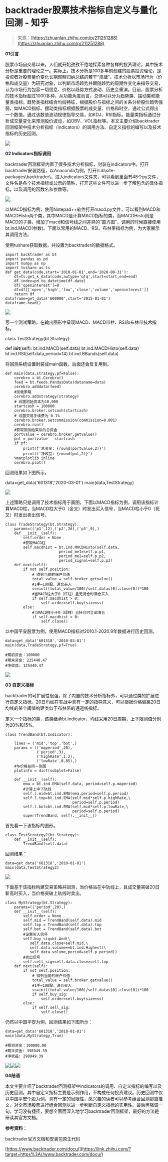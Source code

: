 <!--yml
category: 交易
date: 2023-09-17 20:10:35
-->

# backtrader股票技术指标自定义与量化回测 - 知乎

> 来源：[https://zhuanlan.zhihu.com/p/211251288](https://zhuanlan.zhihu.com/p/211251288)

**01引言**

股票市场自交易以来，人们就开始孜孜不倦地探索各种各样的投资理论，其中技术分析是重要的理论之一。实际上，技术分析是100多年前创建的股票投资理论，是投资者对股票量价变化长期观察归纳总结的若干“规律”。技术分析以市场行为（价格和成交量）为研究对象，以判断市场趋势并跟随趋势的周期性变化来指导交易，认为市场行为包容一切信息、价格以趋势方式波动、历史会重演。目前，股票分析的技术指标超过1000多种，从功能角度而言，总体可以分为趋势类、摆动类和能量类指标。趋势类指标结合均线特征，根据股价与指标之间的关系分析股价趋势强弱，如MACD指标。摆动类指标根据股票的成交量、价格和时空，通过公式得出一个数值，通过该数值波动规律指导交易，如KDJ、RSI指标。能量类指标通过分析成交量变化来预测股价波动，如OBV、VOL指标等。本文主要介绍backtrader回测框架中技术分析指标（indicators）的调用方法、自定义指标的编写以及技术指标的历史回测。

![](img/b81261a351eb8614e0bd060cf006453f.png)

**02 Indicators指标调用**

backtrader回测框架内置了很多技术分析指标，封装在indicators中。打开backtrader安装路径，以Anaconda为例，打开\Lib\site-packages\backtrader\，进入indicators文件夹，可以看到里面有48个py文件，文件名是各个技术指标或公示的简称，打开这些文件可以进一步了解包含的具体指标，以及调用的函数名和参数等。

![](img/943b632dc6cc6ac8dc6ee39fc9a6b5e8.png)

以MACD指标为例，使用Notepad++软件打开macd.py文件，可以看到MACD和MACDHisto两个类，其中MACD是计算MACD指标的类，而MACDHisto则是MACD的子类，增加了macd和信号线之间差异的“直方图”，调用的时候直接使用bt.ind.MACD(参数)。下面以常用的MACD、RSI、布林带指标为例，为大家展示其调用方法。

使用tushare获取数据，并设置为backtrader的数据格式。

```
import backtrader as bt
import pandas as pd
import numpy as np
import tushare as ts 
def get_data(code,start='2010-01-01',end='2020-08-31'):
    df=ts.get_k_data(code,autype='qfq',start=start,end=end)
    df.index=pd.to_datetime(df.date)
    df['openinterest']=0
    df=df[['open','high','low','close','volume','openinterest']]
    return df
dataframe=get_data('600000',start='2015-01-01')
dataframe.head()
```

![](img/fa1c228dd0eed2b2252da67938a69bfb.png)

写一个测试策略，在输出图形中呈现MACD、MACD带柱、RSI和布林带技术指标。

class TestStrategy(bt.Strategy):

def __init__(self):
bt.ind.MACD(self.data)
bt.ind.MACDHisto(self.data)
bt.ind.RSI(self.data,period=14)
bt.ind.BBands(self.data)

将回测系统设置封装成main函数，后面还会反复用到。

```
def main(data,strategy,pf=False):
    cerebro = bt.Cerebro()
    feed = bt.feeds.PandasData(dataname=data)
    cerebro.adddata(feed) 
    #加载策略
    cerebro.addstrategy(strategy)
    # 设置初始资本为10,000
    startcash = 100000
    cerebro.broker.setcash(startcash) 
    # 设置交易手续费为 0.1%
    cerebro.broker.setcommission(commission=0.001) 
    cerebro.run()
    #获取回测结束后的总资金
    portvalue = cerebro.broker.getvalue()
    pnl = portvalue - startcash
    if pf:
        print(f'总资金: {round(portvalue,2)}')
        print(f'净收益: {round(pnl,2)}')
    %matplotlib inline
    cerebro.plot()
```

回测结果如下图所示。

data=get_data('601318','2020-03-01')
main(data,TestStrategy)

![](img/52dece5053c0e8c5ac1de3ae82fd5105.png)

上述策略只是调用了技术指标用于画图，下面以MACD指标为例，调用该指标计算MACD柱，当MACD柱大于0（金叉）时发出买入信号，当MACD柱小于0（死叉）时发出卖出信号。

```
class TradeStrategy(bt.Strategy):
    params=(('p1',12),('p2',26),('p3',9),)
    def __init__(self):
        self.order = None
        #获取MACD柱
        self.macdhist = bt.ind.MACDHisto(self.data,
                        period_me1=self.p.p1, 
                        period_me2=self.p.p2, 
                        period_signal=self.p.p3)
    def next(self):
        if not self.position:
            # 得到当前的账户价值
            total_value = self.broker.getvalue()
            #1手=100股，满仓买入
            ss=int((total_value/100)/self.datas[0].close[0])*100
            #当MACD柱大于0（红柱）且无持仓时满仓买入
            if self.macdhist > 0:
                self.order=self.buy(size=ss)
        else:
            #当MACD柱小于0（绿柱）且持仓时全部清仓
            if self.macdhist < 0:
                self.close()
```

以中国平安股票为例，使用MACD指标对2010.1-2020.9年数据进行历史回测。

```
data=get_data('601318','2010-03-01')
main(data,TradeStrategy,pf=True)

#期初资金：100000
#期末资金: 225440.47
#净收益: 125440.47
```

![](img/af753d6cfedcfb93d9d0ee2cb5a806f3.png)

**03 自定义指标**

backtrader的可扩展性很强，除了内置的技术分析指标外，可以通过类的扩展进行自定义指标。20日均线在实战中具有一定的指导意义，可以根据价格偏离20日均线的某个阈值构建类似于布林带的通道线指标。

定义一个指标的类，该类继承bt.Indicator，均线采用20日周期，上下限阈值分别为20%和15%。

```
class TrendBand(bt.Indicator):

    lines = ('mid','top','bot',)
    params = (('maperiod',20),
              ('period',3),
              ('highRate',1.2),
              ('lowRate',0.85),)
    #与价格在同一张图
    plotinfo = dict(subplot=False)

    def __init__(self):
        ema = bt.ind.EMA(self.data, period=self.p.maperiod)
        #计算上中下轨线
        self.l.mid=bt.ind.EMA(ema,period=self.p.period)
        self.l.top=bt.ind.EMA(self.mid*self.p.highRate,\
                              period=self.p.period)
        self.l.bot=bt.ind.EMA(self.mid*self.p.lowRate,\
                              period=self.p.period)
        super(TrendBand, self).__init__()
```

首先看一下该指标的图形。

```
class TestStrategy2(bt.Strategy):
    def __init__(self):
        TrendBand(self.data)
```

回测结果：

```
data=get_data('601318','2010-01-01')
main(data,TestStrategy2)
```

![](img/bc3fec36fc15ea107a10400a9e46e912.png)

下面基于该指标构建交易策略并回测，当价格站在中轨线上，且成交量突破20日新高时买入，当价格突破上轨线时卖出。

```
class MyStrategy(bt.Strategy):
    params=(('period',20),)
    def __init__(self):
        self.order = None
        self.mid = TrendBand(self.data).mid 
        self.top = TrendBand(self.data).top
        self.bot = TrendBand(self.data).bot
        #设置买入信号
        self.buy_sig=bt.And(\
           self.data.close>self.mid,\
           self.data.volume==bt.ind.Highest(\
           self.data.volume,period=self.p.period))
        #卖出信号
        self.sell_sig=self.data.close>self.top
    def next(self):
        if not self.position:
            # 得到当前的账户价值
            total_value = self.broker.getvalue()
            #1手=100股，满仓买入
            ss=int((total_value/100)/self.datas[0].close[0])*100
            if self.buy_sig:
                self.order=self.buy(size=ss)
        else:
            if self.sell_sig:
                self.close()
```

仍然以中国平安为例，回测结果如下图所示：

```
data=get_data('601318','2010-01-01')
main(data,MyStrategy,True)

#期初资金：100000.00
#期末资金: 398949.39
#净收益: 298949.39
```

![](img/c88eb369b0ab60d2b9b6305b53490263.png)![](img/e224a7c476ebcce23b15209b7434c1f1.png)![](img/1b53dc8035edefe43254ad839dac3ef5.png)

**04结语**

本文主要介绍了backtrader回测框架中indicators的调用、自定义指标的编写以及历史回测。其中自定义指标主要是示例作用，不构成任何投资建议。历史回测中仅以中国平安个股为例，具有一定的局限性，感兴趣的读者可以参考组合回测那篇推文，对全市场股票进行组合回测以进一步判断自定义指标的实用性。最后再强调一句，学习没有捷径，要想全面而深入地学习backtrader回测框架，最好的方法是研读其官方文档。

**参考资料：**

backtrader官方文档和安装包原生代码

[https://www.backtrader.com/docu/](https://link.zhihu.com/?target=https%3A//www.backtrader.com/docu/)